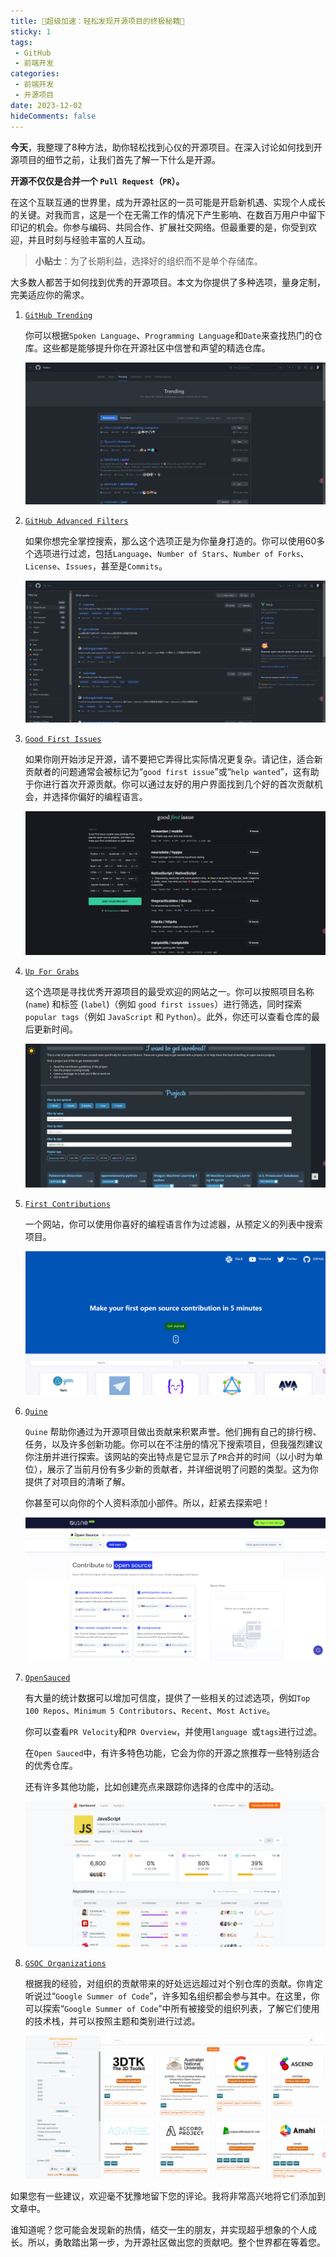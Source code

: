 ```yaml
---
title: 🚀超级加速：轻松发现开源项目的终极秘籍🎁
sticky: 1
tags:
 - GitHub
 - 前端开发
categories:
 - 前端开发
 - 开源项目
date: 2023-12-02
hideComments: false
---
```

**今天**，我整理了8种方法，助你轻松找到心仪的开源项目。在深入讨论如何找到开源项目的细节之前，让我们首先了解一下什么是开源。

**开源不仅仅是合并一个 `Pull Request`（`PR`）。**

在这个互联互通的世界里，成为开源社区的一员可能是开启新机遇、实现个人成长的关键。对我而言，这是一个在无需工作的情况下产生影响、在数百万用户中留下印记的机会。你参与编码、共同合作、扩展社交网络。但最重要的是，你受到欢迎，并且时刻与经验丰富的人互动。

> **小贴士**：为了长期利益，选择好的组织而不是单个存储库。

大多数人都苦于如何找到优秀的开源项目。本文为你提供了多种选项，量身定制，完美适应你的需求。

1. [`GitHub Trending`](https://github.com/trending)

   你可以根据`Spoken Language`、`Programming Language`和`Date`来查找热门的仓库。这些都是能够提升你在开源社区中信誉和声望的精选仓库。

   ![image-20231202114841148](https://raw.githubusercontent.com/chnjames/cloudImg/main/blog/202312021148598.png)

2. [`GitHub Advanced Filters`](https://github.com/search?q=Vue&type=repositories)

   如果你想完全掌控搜索，那么这个选项正是为你量身打造的。你可以使用60多个选项进行过滤，包括`Language`、`Number of Stars`、`Number of Forks`、`License`、`Issues`，甚至是`Commits`。

   ![image-20231202115042715](https://raw.githubusercontent.com/chnjames/cloudImg/main/blog/202312021150242.png)

3. [`Good First Issues`](https://goodfirstissue.dev/)

   如果你刚开始涉足开源，请不要把它弄得比实际情况更复杂。请记住，适合新贡献者的问题通常会被标记为“`good first issue`”或“`help wanted`”，这有助于你进行首次开源贡献。你可以通过友好的用户界面找到几个好的首次贡献机会，并选择你偏好的编程语言。

   ![image-20231202115555787](https://raw.githubusercontent.com/chnjames/cloudImg/main/blog/202312021155096.png)

4. [`Up For Grabs`](https://up-for-grabs.net/)

   这个选项是寻找优秀开源项目的最受欢迎的网站之一。你可以按照项目名称 (`name`) 和标签 (`label`)（例如 `good first issues`）进行筛选，同时探索 `popular tags`（例如 `JavaScript` 和 `Python`）。此外，你还可以查看仓库的最后更新时间。

   ![image-20231202133653104](https://raw.githubusercontent.com/chnjames/cloudImg/main/blog/202312021336384.png)

5. [`First Contributions`](https://firstcontributions.github.io/)

   一个网站，你可以使用你喜好的编程语言作为过滤器，从预定义的列表中搜索项目。

   ![image-20231202133848642](https://raw.githubusercontent.com/chnjames/cloudImg/main/blog/202312021338984.png)

6. [`Quine`](https://quine.sh/contribute)

   `Quine` 帮助你通过为开源项目做出贡献来积累声誉。他们拥有自己的排行榜、任务，以及许多创新功能。你可以在不注册的情况下搜索项目，但我强烈建议你注册并进行探索。该网站的突出特点是它显示了`PR`合并的时间（以小时为单位），展示了当前月份有多少新的贡献者，并详细说明了问题的类型。这为你提供了对项目的清晰了解。

   你甚至可以向你的个人资料添加小部件。所以，赶紧去探索吧！

   ![image-20231202134059564](https://raw.githubusercontent.com/chnjames/cloudImg/main/blog/202312021341246.png)

7. [`OpenSauced`](https://app.opensauced.pizza/)

   有大量的统计数据可以增加可信度，提供了一些相关的过滤选项，例如`Top 100 Repos`、`Minimum 5 Contributors`、`Recent`、`Most Active`。

   你可以查看`PR Velocity`和`PR Overview`，并使用`language `或`tags`进行过滤。

   在`Open Sauced`中，有许多特色功能，它会为你的开源之旅推荐一些特别适合的优秀仓库。

   还有许多其他功能，比如创建亮点来跟踪你选择的仓库中的活动。

   ![image-20231202134836759](https://raw.githubusercontent.com/chnjames/cloudImg/main/blog/202312021348942.png)

8. [`GSOC Organizations`](https://www.gsocorganizations.dev/)

   根据我的经验，对组织的贡献带来的好处远远超过对个别仓库的贡献。你肯定听说过“`Google Summer of Code`”，许多知名组织都会参与其中。在这里，你可以探索“`Google Summer of Code`”中所有被接受的组织列表，了解它们使用的技术栈，并可以按照主题和类别进行过滤。

   ![image-20231202135321438](https://raw.githubusercontent.com/chnjames/cloudImg/main/blog/202312021353834.png)

如果您有一些建议，欢迎毫不犹豫地留下您的评论。我将非常高兴地将它们添加到文章中。

谁知道呢？您可能会发现新的热情，结交一生的朋友，并实现超乎想象的个人成长。所以，勇敢踏出第一步，为开源社区做出您的贡献吧。整个世界都在等着您。